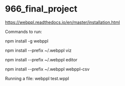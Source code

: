 # 966_final_project

https://webppl.readthedocs.io/en/master/installation.html

Commands to run:

npm install -g webppl

npm install --prefix ~/.webppl viz

npm install --prefix ~/.webppl editor

npm install --prefix ~/.webppl webppl-csv



Running a file: 
webppl test.wppl
